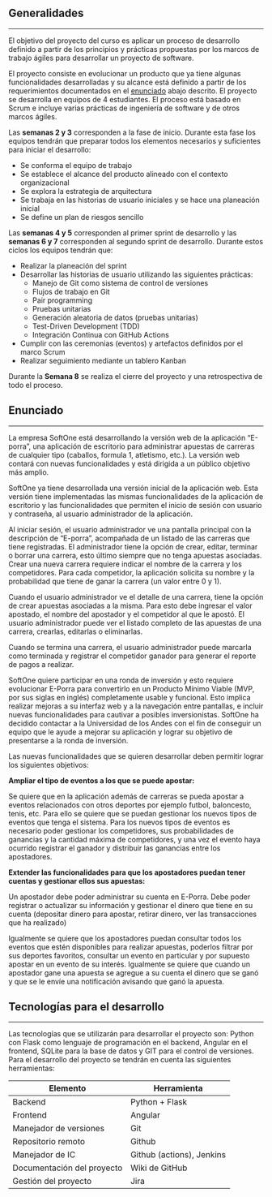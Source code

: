 ## Generalidades
---

El objetivo del proyecto del curso es aplicar un proceso de desarrollo definido a partir de los principios y prácticas propuestas por los marcos de trabajo ágiles para desarrollar un proyecto de software. 

El proyecto consiste en evolucionar un producto que ya tiene algunas funcionalidades desarrolladas y su alcance está definido a partir de los requerimientos documentados en el [enunciado](/mt2_procesos_guias_proyecto/generalidades#enunciado) abajo descrito. El proyecto se desarrolla en equipos de 4 estudiantes. El proceso está basado en Scrum e incluye varias prácticas de ingeniería de software y de otros marcos ágiles.

Las **semanas 2 y 3** corresponden a la fase de inicio. Durante esta fase los equipos tendrán que preparar todos los elementos necesarios y suficientes para iniciar el desarrollo: 

- Se conforma el equipo de trabajo
- Se establece el alcance del producto alineado con el contexto organizacional
- Se explora la estrategia de arquitectura
- Se trabaja en las historias de usuario iniciales y se hace una planeación inicial
- Se define un plan de riesgos sencillo
 
Las **semanas 4 y 5** corresponden al primer sprint de desarrollo y las **semanas 6 y 7** corresponden al segundo sprint de desarrollo. Durante estos ciclos los equipos tendrán que:

- Realizar la planeación del sprint
- Desarrollar las historias de usuario utilizando las siguientes prácticas:
  -  Manejo de Git como sistema de control de versiones
  -  Flujos de trabajo en Git
  -  Pair programming
  -  Pruebas unitarias
  -  Generación aleatoria de datos (pruebas unitarias)
  -  Test-Driven Development (TDD)
  -  Integración Continua con GitHub Actions
- Cumplir con las ceremonias (eventos) y artefactos definidos por el marco Scrum 
- Realizar seguimiento mediante un tablero Kanban

Durante la **Semana 8** se realiza el cierre del proyecto y una retrospectiva de todo el proceso.

## Enunciado
---

La empresa SoftOne está desarrollando la versión web de la aplicación “E-porra”, una aplicación de escritorio para administrar apuestas de carreras de cualquier tipo (caballos, formula 1, atletismo, etc.). La versión web contará con nuevas funcionalidades y está dirigida a un público objetivo más amplio.

SoftOne ya tiene desarrollada una versión inicial de la aplicación web. Esta versión tiene implementadas las mismas funcionalidades de la aplicación de escritorio y las funcionalidades que permiten el inicio de sesión con usuario y contraseña, al usuario administrador de la aplicación.

Al iniciar sesión, el usuario administrador ve una pantalla principal con la descripción de “E-porra”, acompañada de un listado de las carreras que tiene registradas. El administrador tiene la opción de crear, editar, terminar o borrar una carrera, esto último siempre que no tenga apuestas asociadas. Crear una nueva carrera requiere indicar el nombre de la carrera y los competidores. Para cada competidor, la aplicación solicita su nombre y la probabilidad que tiene de ganar la carrera (un valor entre 0 y 1). 

Cuando el usuario administrador ve el detalle de una carrera, tiene la opción de crear apuestas asociadas a la misma. Para esto debe ingresar el valor apostado, el nombre del apostador y el competidor al que le apostó. El usuario administrador puede ver el listado completo de las apuestas de una carrera, crearlas, editarlas o eliminarlas.

Cuando se termina una carrera, el usuario administrador puede marcarla como terminada y registrar el competidor ganador para generar el reporte de pagos a realizar.

SoftOne quiere participar en una ronda de inversión y esto requiere evolucionar E-Porra para convertirlo en un Producto Mínimo Viable (MVP, por sus siglas en inglés) completamente usable y funcional. Esto implica realizar mejoras a su interfaz web y a la navegación entre pantallas, e incluir nuevas funcionalidades para cautivar a posibles inversionistas.  SoftOne ha decidido contactar a la Universidad de los Andes con el fin de conseguir un equipo que le ayude a mejorar su aplicación y lograr su objetivo de presentarse a la ronda de inversión.

Las nuevas funcionalidades que se quieren desarrollar deben permitir lograr los siguientes objetivos: 

**Ampliar el tipo de eventos a los que se puede apostar:**

Se quiere que en la aplicación además de carreras se pueda apostar a eventos relacionados con otros deportes por ejemplo futbol, baloncesto, tenis, etc. Para ello se quiere que se puedan gestionar los nuevos tipos de eventos que tenga el sistema. Para los nuevos tipos de eventos es necesario poder gestionar los competidores, sus probabilidades de ganancias y la cantidad máxima de competidores, y una vez el evento haya ocurrido registrar el ganador y distribuir las ganancias entre los apostadores. 

**Extender las funcionalidades para que los apostadores puedan tener cuentas y gestionar ellos sus apuestas:**

Un apostador debe poder administrar su cuenta en E-Porra. Debe poder registrar o actualizar su información y gestionar el dinero que tiene en su cuenta (depositar dinero para apostar, retirar dinero, ver las transacciones que ha realizado) 

 

Igualmente se quiere que los apostadores puedan consultar todos los eventos que estén disponibles para realizar apuestas, poderlos filtrar por sus deportes favoritos, consultar un evento en particular y por supuesto apostar en un evento de su interés. Igualmente se quiere que cuando un apostador gane una apuesta se agregue a su cuenta el dinero que se ganó y que se le envíe una notificación avisando que ganó la apuesta. 


## Tecnologías para el desarrollo 
---

Las tecnologías que se utilizarán para desarrollar el proyecto son: Python con Flask como lenguaje de programación en el backend, Angular en el frontend,  SQLite para la base de datos y GIT para el control de versiones. Para el desarrollo del proyecto se tendrán en cuenta las siguientes herramientas:

| Elemento                  | Herramienta |
| ------------------------- | ----------- |
| Backend                | Python + Flask |
| Frontend                  | Angular     |
| Manejador de versiones    | Git         |
| Repositorio remoto        | Github      |
| Manejador de IC    | Github (actions), Jenkins  |
| Documentación del proyecto     | Wiki de GitHub |
| Gestión del proyecto      | Jira |


